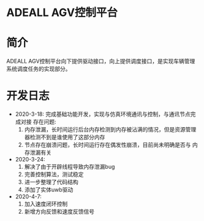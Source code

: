 <!--
 * @Author: Yaodecheng
 * @Date: 2020-03-19 09:56:06
 * @LastEditTime: 2020-04-07 09:42:00
 * @LastEditors: Yaodecheng
 * @Description: 
 * @Adeall licence@2020
 -->
# ADEALL AGV控制平台
# 简介
ADEALL AGV控制平台向下提供驱动接口，向上提供调度接口，是实现车辆管理系统调度任务的实现部分。
# 开发日志
* 2020-3-18: 完成基础功能开发，实现与仿真环境通讯与控制，与通讯节点完成对接
  存在问题:
   1. 内存泄漏，长时间运行后台内存检测到内存被沾满的情况，但是资源管理器检测不到是谁使用了这部分内存
   2. 节点存在崩溃问题，长时间运行存在偶发性崩溃，目前尚未明确是否与 内存泄漏有关
* 2020-3-24:
   1. 解决了由于开辟线程导致内存泄漏bug
   2. 完善控制算法，测试稳定
   3. 进一步整理了代码结构
   4. 添加了实体uwb驱动
* 2020-4-7:
   1. 加入速度闭环控制
   2. 新增方向反馈和速度反馈信号
